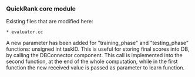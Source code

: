 ### QuickRank core module

Existing files that are modified here:

    * evaluator.cc
A new parameter has been added for "training_phase" and "testing_phase" functions: unsigned int taskID. This is useful for storing final scores into DB, by calling the DBConnector component. This call is implemented into the second function, at the end of the whole computation, while in the first function the new received value is passed as parameter to learn function.